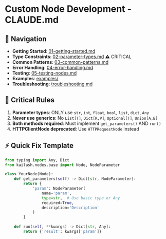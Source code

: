 # Custom Node Development - CLAUDE.md

## 📁 Navigation
- **Getting Started**: [01-getting-started.md](01-getting-started.md)
- **Type Constraints**: [02-parameter-types.md](02-parameter-types.md) ⚠️ CRITICAL
- **Common Patterns**: [03-common-patterns.md](03-common-patterns.md)
- **Error Handling**: [04-error-handling.md](04-error-handling.md)
- **Testing**: [05-testing-nodes.md](05-testing-nodes.md)
- **Examples**: [examples/](examples/)
- **Troubleshooting**: [troubleshooting.md](troubleshooting.md)

## 🚨 Critical Rules

1. **Parameter types**: ONLY use `str`, `int`, `float`, `bool`, `list`, `dict`, `Any`
2. **Never use generics**: No `List[T]`, `Dict[K,V]`, `Optional[T]`, `Union[A,B]`
3. **Both methods required**: Must implement `get_parameters()` AND `run()`
4. **HTTPClientNode deprecated**: Use `HTTPRequestNode` instead

## ⚡ Quick Fix Template

```python
from typing import Any, Dict
from kailash.nodes.base import Node, NodeParameter

class YourNode(Node):
    def get_parameters(self) -> Dict[str, NodeParameter]:
        return {
            'param': NodeParameter(
                name='param',
                type=str,  # Use basic type or Any
                required=True,
                description='Description'
            )
        }
    
    def run(self, **kwargs) -> Dict[str, Any]:
        return {'result': kwargs['param']}
```